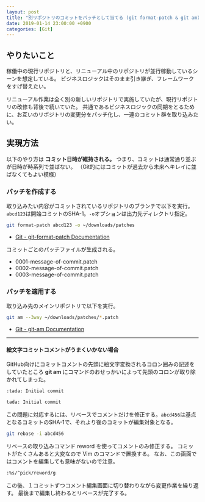 ```yaml
---
layout: post
title: "別リポジトリのコミットをパッチとして当てる (git format-patch & git am)"
date: 2019-01-14 23:00:00 +0900
categories: [Git]
---
```


## やりたいこと

稼働中の現行リポジトリと、リニューアル中のリポジトリが並行稼動しているシーンを想定している。
ビジネスロジックはそのまま引き継ぎ、フレームワークをすげ替えたい。

リニューアル作業は全く別の新しいリポジトリで実施していたが、現行リポジトリの改修も背後で続いていた。
共通であるビジネスロジックの同期をとるために、お互いのリポジトリの変更分をパッチ化し、一連のコミット群を取り込みたい。


## 実現方法

以下のやり方は __コミット日時が維持される。__
つまり、コミットは通常通り並ぶが日時が時系列で並ばない。
（Git的にはコミットが過去から未来へキレイに並ばなくてもよい模様）

### パッチを作成する

取り込みたい内容がコミットされているリポジトリのブランチで以下を実行。`abcd123`は開始コミットのSHA-1。`-o`オプションは出力先ディレクトリ指定。

```sh
git format-patch abcd123 -o ~/downloads/patches
```

- [Git - git-format-patch Documentation](https://git-scm.com/docs/git-format-patch)

コミットごとのパッチファイルが生成される。

- 0001-message-of-commit.patch
- 0002-message-of-commit.patch
- 0003-message-of-commit.patch

### パッチを適用する

取り込み先のメインリポジトリで以下を実行。

```sh
git am --3way ~/downloads/patches/*.patch
```

- [Git - git-am Documentation](https://git-scm.com/docs/git-am)

---

#### 絵文字コミットコメントがうまくいかない場合

GitHub向けにコミットコメントの先頭に絵文字変換されるコロン囲みの記述をしていたところ
__git am__ にコマンドのおせっかいによって先頭のコロンが取り除かれてしまった。

```sh
:tada: Initial commit
```

```sh
tada: Initial commit
```

この問題に対応するには、リベースでコメントだけを修正する。`abcd456`は基点となるコミットのSHA-1で、それより後のコミットが編集対象となる。

```sh
git rebase -i abcd456
```

リベースの取り込みコマンド reword を使ってコメントのみ修正する。
コミットがたくさんあると大変なので Vim のコマンドで置換する。
なお、この画面ではコメントを編集しても意味がないので注意。

```sh
:%s/^pick/reword/g
```

この後、１コミットずつコメント編集画面に切り替わりながら変更作業を繰り返す。
最後まで編集し終わるとリベースが完了する。
